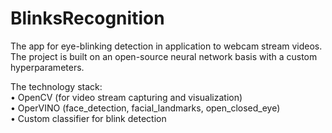 # BlinksRecognition
The app for eye-blinking detection in application to webcam 
stream videos. The project is built on an open-source neural
network basis with a custom hyperparameters.

The technology stack:  
• OpenCV (for video stream capturing and visualization)    
• OperVINO (face_detection, facial_landmarks, open_closed_eye)    
• Custom classifier for blink detection    
